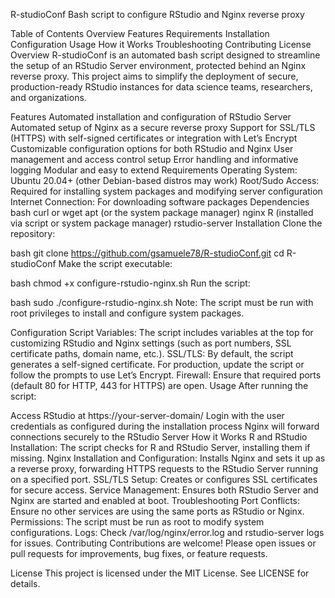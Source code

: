 R-studioConf
Bash script to configure RStudio and Nginx reverse proxy

Table of Contents
Overview
Features
Requirements
Installation
Configuration
Usage
How it Works
Troubleshooting
Contributing
License
Overview
R-studioConf is an automated bash script designed to streamline the setup of an RStudio Server environment, protected behind an Nginx reverse proxy. This project aims to simplify the deployment of secure, production-ready RStudio instances for data science teams, researchers, and organizations.

Features
Automated installation and configuration of RStudio Server
Automated setup of Nginx as a secure reverse proxy
Support for SSL/TLS (HTTPS) with self-signed certificates or integration with Let’s Encrypt
Customizable configuration options for both RStudio and Nginx
User management and access control setup
Error handling and informative logging
Modular and easy to extend
Requirements
Operating System: Ubuntu 20.04+ (other Debian-based distros may work)
Root/Sudo Access: Required for installing system packages and modifying server configuration
Internet Connection: For downloading software packages
Dependencies
bash
curl or wget
apt (or the system package manager)
nginx
R (installed via script or system package manager)
rstudio-server
Installation
Clone the repository:

bash
git clone https://github.com/gsamuele78/R-studioConf.git
cd R-studioConf
Make the script executable:

bash
chmod +x configure-rstudio-nginx.sh
Run the script:

bash
sudo ./configure-rstudio-nginx.sh
Note: The script must be run with root privileges to install and configure system packages.

Configuration
Script Variables:
The script includes variables at the top for customizing RStudio and Nginx settings (such as port numbers, SSL certificate paths, domain name, etc.).
SSL/TLS:
By default, the script generates a self-signed certificate. For production, update the script or follow the prompts to use Let’s Encrypt.
Firewall:
Ensure that required ports (default 80 for HTTP, 443 for HTTPS) are open.
Usage
After running the script:

Access RStudio at https://your-server-domain/
Login with the user credentials as configured during the installation process
Nginx will forward connections securely to the RStudio Server
How it Works
R and RStudio Installation:
The script checks for R and RStudio Server, installing them if missing.
Nginx Installation and Configuration:
Installs Nginx and sets it up as a reverse proxy, forwarding HTTPS requests to the RStudio Server running on a specified port.
SSL/TLS Setup:
Creates or configures SSL certificates for secure access.
Service Management:
Ensures both RStudio Server and Nginx are started and enabled at boot.
Troubleshooting
Port Conflicts:
Ensure no other services are using the same ports as RStudio or Nginx.
Permissions:
The script must be run as root to modify system configurations.
Logs:
Check /var/log/nginx/error.log and rstudio-server logs for issues.
Contributing
Contributions are welcome! Please open issues or pull requests for improvements, bug fixes, or feature requests.

License
This project is licensed under the MIT License. See LICENSE for details.

